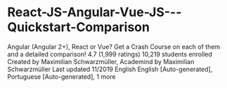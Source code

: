 # React-JS-Angular-Vue-JS---Quickstart-Comparison

Angular (Angular 2+), React or Vue? Get a Crash Course on each of them and a detailed comparison!
4.7 (1,999 ratings)
10,219 students enrolled
Created by Maximilian Schwarzmüller, Academind by Maximilian Schwarzmüller
Last updated 11/2019
 English
 English [Auto-generated], Portuguese [Auto-generated], 1 more
